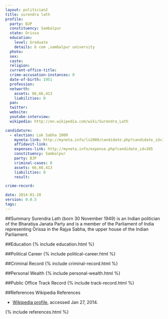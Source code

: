 ```yaml
---
layout: politician2
title: surendra lath
profile: 
  party: BJP
  constituency: Sambalpur
  state: Orissa
  education: 
    level: Graduate
    details: b com ,sambalpur university
  photo: 
  sex: 
  caste: 
  religion: 
  current-office-title: 
  crime-accusation-instances: 0
  date-of-birth: 1951
  profession: 
  networth: 
    assets: 66,66,413
    liabilities: 0
  pan: 
  twitter: 
  website: 
  youtube-interview: 
  wikipedia: http://en.wikipedia.com/wiki/Surendra_Lath

candidature: 
  - election: Lok Sabha 2009
    myneta-link: http://myneta.info/ls2009/candidate.php?candidate_id=385
    affidavit-link: 
    expenses-link: http://myneta.info/expense.php?candidate_id=385
    constituency: Sambalpur 
    party: BJP
    criminal-cases: 0
    assets: 66,66,413
    liabilities: 0
    result:  

crime-record: 

date: 2014-01-28
version: 0.0.5
tags: 
---
```

##Summary
Surendra Lath (born 30 November 1949) is an Indian politician of the Bharatiya Janata Party and is a member of the Parliament of India representing Orissa in the Rajya Sabha, the upper house of the Indian Parliament.


##Education
{% include education.html %}


##Political Career
{% include political-career.html %}


##Criminal Record
{% include criminal-record.html %}


##Personal Wealth
{% include personal-wealth.html %}


##Public Office Track Record
{% include track-record.html %}


##References
Wikipedia References
- [Wikipedia profile]({{page.profile.wikipedia}}), accessed Jan 27, 2014.



{% include references.html %}